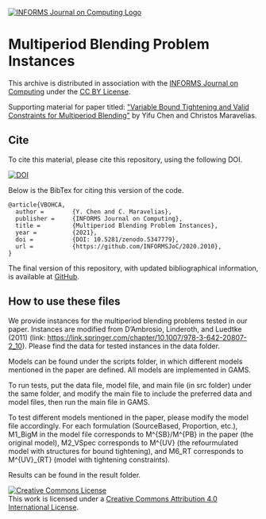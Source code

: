[![INFORMS Journal on Computing Logo](https://INFORMSJoC.github.io/logos/INFORMS_Journal_on_Computing_Header.jpg)](https://pubsonline.informs.org/journal/ijoc)

# Multiperiod Blending Problem Instances

This archive is distributed in association with the [INFORMS Journal on
Computing](https://pubsonline.informs.org/journal/ijoc) under the [CC BY License](LICENSE).

Supporting material for paper titled: ["Variable Bound Tightening and Valid Constraints for Multiperiod Blending"](https://doi.org/10.1287/ijoc.2021.1140) by Yifu Chen and Christos Maravelias.

## Cite

To cite this material, please cite this repository, using the following DOI.

[![DOI](https://zenodo.org/badge/391698192.svg)](https://zenodo.org/badge/latestdoi/391698192)

Below is the BibTex for citing this version of the code.

```
@article{VBOHCA,
  author =        {Y. Chen and C. Maravelias},
  publisher =     {INFORMS Journal on Computing},
  title =         {Multiperiod Blending Problem Instances},
  year =          {2021},
  doi =           {DOI: 10.5281/zenodo.5347779},
  url =           {https://github.com/INFORMSJoC/2020.2010},
}  
```

The final version of this repository, with updated bibliographical information, is available at [GitHub](https://github.com/INFORMSJoC/2020.0210).

## How to use these files

We provide instances for the multiperiod blending problems tested in our paper. Instances are modified from D’Ambrosio, Linderoth, and Luedtke (2011) (link: https://link.springer.com/chapter/10.1007/978-3-642-20807-2_10). Please find the data for tested instances in the data folder. 

Models can be found under the scripts folder, in which different models mentioned in the paper are defined. All models are implemented in GAMS. 

To run tests, put the data file, model file, and main file (in src folder) under the same folder, and modify the main file to include the preferred data and model files, then run the main file in GAMS.

To test different models mentioned in the paper, please modify the model file accordingly. For each formulation (SourceBased, Proportion, etc.), M1_BigM in the model file corresponds to M^{SB}/M^{PB} in the paper (the original model), M2_VSpec corresponds to M^{UV} (the refourmulated model with structures for bound tightening), and M6_RT corresponds to M^{UV}_{RT} (model with tightening constraints).

Results can be found in the result folder. 

<a rel="license" href="http://creativecommons.org/licenses/by/4.0/"><img alt="Creative Commons License" style="border-width:0" src="https://i.creativecommons.org/l/by/4.0/88x31.png" /></a><br />This work is licensed under a <a rel="license" href="http://creativecommons.org/licenses/by/4.0/">Creative Commons Attribution 4.0 International License</a>.
